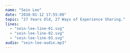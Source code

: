 ```yaml
---
name: "Sein Lee"
date: "2018-01-12 17:55:00"
topic: "27 Years Old, 27 Ways of Experience Sharing."
lines: 
  - "sein-lee-line-01.svg"
  - "sein-lee-line-02.svg"
  - "sein-lee-line-03.svg"
audio: "sein-lee-audio.mp3"
---
```

